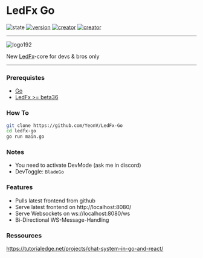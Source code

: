 # LedFx Go

![state](https://img.shields.io/badge/STATE-alpha-blue.svg?logo=github&logoColor=white) [![version](https://img.shields.io/badge/VERSION-v0.0.1-blue.svg?logo=github&logoColor=white)](https://github.com/YeonV) [![creator](https://img.shields.io/badge/CREATOR-Yeon-blue.svg?logo=github&logoColor=white)](https://github.com/YeonV) [![creator](https://img.shields.io/badge/A.K.A-Blade-darkred.svg?logo=github&logoColor=white)](https://github.com/YeonV)

---

![logo192](https://user-images.githubusercontent.com/28861537/119760144-c5126680-bea9-11eb-991a-c08eedbc5929.png)

New [LedFx](https://github.com/LedFx/LedFx)-core for devs & bros only

---

### Prerequistes

- [Go](https://go.dev/doc/install)
- [LedFx >= beta36](https://my.ledfx.app/downloads/)

### How To

```sh
git clone https://github.com/YeonV/LedFx-Go
cd ledfx-go
go run main.go
```

### Notes

- You need to activate DevMode (ask me in discord)
- DevToggle: `BladeGo`

### Features

- Pulls latest frontend from github
- Serve latest frontend on http://localhost:8080/
- Serve Websockets on ws://localhost:8080/ws
- Bi-Directional WS-Message-Handling

### Ressources
https://tutorialedge.net/projects/chat-system-in-go-and-react/